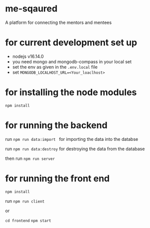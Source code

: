 # me-sqaured
A platform for connecting the mentors and mentees

# for current development set up 
- nodejs v16.14.0
- you need mongo and mongodb-compass in your local set
- set the env as given in the ```.env.local``` file 
- set ```MONGODB_LOCALHOST_URL=<Your_loaclhost>```
# for installing the node modules
```npm install```

# for running the backend

run 
```npm run data:import ``` for importing the data into the databse

run
```npm run data:destroy``` for destroying the data from the database

then run
```npm run server```

# for running the front end

```npm install```

run 
```npm run client```

or 

```cd frontend```
```npm start```


